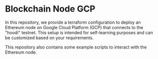 # Blockchain Node GCP

In this repository, we provide a terraform configuration to deploy an Ethereum node on Google Cloud Platform (GCP) that connects to the "hoodi" testnet. This setup is intended for self-learning purposes and can be customized based on your requirements.

This repository also contains some example scripts to interact with the Ethereum node.
